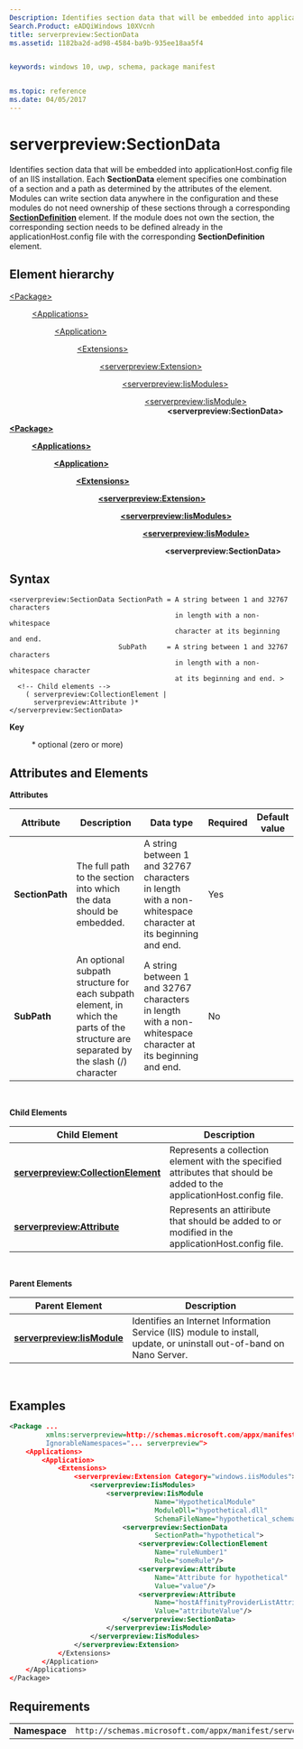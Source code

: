 ```yaml
---
Description: Identifies section data that will be embedded into applicationHost.config file of an IIS installation.
Search.Product: eADQiWindows 10XVcnh
title: serverpreview:SectionData
ms.assetid: 1182ba2d-ad98-4584-ba9b-935ee18aa5f4


keywords: windows 10, uwp, schema, package manifest


ms.topic: reference
ms.date: 04/05/2017
---
```


# serverpreview:SectionData


Identifies section data that will be embedded into applicationHost.config file of an IIS installation. Each **SectionData** element specifies one combination of a section and a path as determined by the attributes of the element. Modules can write section data anywhere in the configuration and these modules do not need ownership of these sections through a corresponding [**SectionDefinition**](element-serverpreview-sectiondefinition-manual.md) element. If the module does not own the section, the corresponding section needs to be defined already in the applicationHost.config file with the corresponding **SectionDefinition** element.

## Element hierarchy

<dl>
<dt><a href="element-package.md">&lt;Package&gt;</a></dt>
<dd>
<dl>
<dt><a href="element-applications.md">&lt;Applications&gt;</a></dt>
<dd>
<dl>
<dt><a href="element-application.md">&lt;Application&gt;</a></dt>
<dd>
<dl>
<dt><a href="element-1-extensions.md">&lt;Extensions&gt;</a></dt>
<dd>
<dl>
<dt><a href="element-serverpreview-extension-manual.md">&lt;serverpreview:Extension&gt;</a></dt>
<dd>
<dl>
<dt><a href="element-serverpreview-iismodules-manual.md">&lt;serverpreview:IisModules&gt;</a></dt>
<dd>
<dl>
<dt><a href="element-serverpreview-iismodule-manual.md">&lt;serverpreview:IisModule&gt;</a></dt>
<dd><b>&lt;serverpreview:SectionData&gt;</b></dd>
</dl>									
</dd>
</dl>									
</dd>
</dl>
</dd>
</dl>
</dd>
</dl>
</dd>
</dl>
</dd>
</dl>

[**&lt;Package&gt;**](element-package.md)

          [**&lt;Applications&gt;**](element-applications.md)

                    [**&lt;Application&gt;**](element-application.md)

                              [**&lt;Extensions&gt;**](element-1-extensions.md)

                                        [**&lt;serverpreview:Extension&gt;**](element-serverpreview-extension-manual.md)

                                                  [**&lt;serverpreview:IisModules&gt;**](element-serverpreview-iismodules-manual.md)

                                                            [**&lt;serverpreview:IisModule&gt;**](element-serverpreview-iismodule-manual.md)

                                                                      **&lt;serverpreview:SectionData&gt;**

## Syntax


```
<serverpreview:SectionData SectionPath = A string between 1 and 32767 characters 
                                         in length with a non-whitespace 
                                         character at its beginning and end. 
                           SubPath     = A string between 1 and 32767 characters 
                                         in length with a non-whitespace character 
                                         at its beginning and end. >
  <!-- Child elements -->
    ( serverpreview:CollectionElement |
      serverpreview:Attribute )*
</serverpreview:SectionData>
```

**Key**

          \* optional (zero or more)

## Attributes and Elements


**Attributes**

| Attribute       | Description                                                                                                                          | Data type                                                                                                   | Required | Default value |
|-----------------|--------------------------------------------------------------------------------------------------------------------------------------|-------------------------------------------------------------------------------------------------------------|----------|---------------|
| **SectionPath** | The full path to the section into which the data should be embedded.                                                                 | A string between 1 and 32767 characters in length with a non-whitespace character at its beginning and end. | Yes      |               |
| **SubPath**     | An optional subpath structure for each subpath element, in which the parts of the structure are separated by the slash (/) character | A string between 1 and 32767 characters in length with a non-whitespace character at its beginning and end. | No       |               |

 

**Child Elements**

| Child Element                                                                             | Description                                                                                                            |
|-------------------------------------------------------------------------------------------|------------------------------------------------------------------------------------------------------------------------|
| [**serverpreview:CollectionElement**](element-serverpreview-collectionelement-manual.md) | Represents a collection element with the specified attributes that should be added to the applicationHost.config file. |
| [**serverpreview:Attribute**](element-serverpreview-attribute-manual.md)                 | Represents an attiribute that should be added to or modified in the applicationHost.config file.                       |

 

**Parent Elements**

| Parent Element                                                            | Description                                                                                                          |
|---------------------------------------------------------------------------|----------------------------------------------------------------------------------------------------------------------|
| [**serverpreview:IisModule**](element-serverpreview-iismodule-manual.md) | Identifies an Internet Information Service (IIS) module to install, update, or uninstall out-of-band on Nano Server. |

 

## Examples


```XML
<Package ...
         xmlns:serverpreview=http://schemas.microsoft.com/appx/manifest/serverpreview/windows10"  
         IgnorableNamespaces="... serverpreview">
    <Applications>
        <Application>
            <Extensions>
                <serverpreview:Extension Category="windows.iisModules">  
                    <serverpreview:IisModules>  
                        <serverpreview:IisModule 
                                    Name="HypotheticalModule"  
                                    ModuleDll="hypothetical.dll"  
                                    SchemaFileName="hypothetical_schema.xml">  
                            <serverpreview:SectionData 
                                    SectionPath="hypothetical">  
                                <serverpreview:CollectionElement 
                                    Name="ruleNumber1"  
                                    Rule="someRule"/>  
                                <serverpreview:Attribute 
                                    Name="Attribute for hypothetical"  
                                    Value="value"/>  
                                <serverpreview:Attribute 
                                    Name="hostAffinityProviderListAttribute"                    
                                    Value="attributeValue"/>  
                            </serverpreview:SectionData>  
                        </serverpreview:IisModule>  
                    </serverpreview:IisModules> 
                </serverpreview:Extension>  
            </Extensions>
        </Application>
    </Applications>
</Package>
```

## Requirements


|               |                                                                    |
|---------------|--------------------------------------------------------------------|
| **Namespace** | `http://schemas.microsoft.com/appx/manifest/serverpreview/windows10` |

 

 

 



